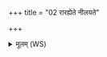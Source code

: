 +++
title = "02 रारह्येते नीलयते"

+++
<details><summary>मूलम् (WS)</summary>

रारह्येते नीलयते शीतरूरे तन्वावस्यभीमे ।  
रूपाण्येति बहुधा वसानो ग्रहान् कृण्वानस्तन्वः पराचीः ॥॥ २ ॥  
पञ्चारे चक्रे परिवर्तमाने समारोहन्ति भुवनानि विश्वा ।  
तस्यनाक्षस्तप्यते भूरिभारः सनादेव न छिद्यते सनाभिः ॥ ३ ॥
</details>